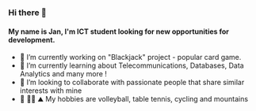 ### Hi there 👋

#### My name is Jan, I'm ICT student looking for new opportunities for development.

- 🔭 I’m currently working on "Blackjack" project - popular card game.  
- 🌱 I’m currently learning about Telecommunications, Databases, Data Analytics and many more ! 
- 👯 I’m looking to collaborate with passionate people that share similar interests with mine
- :volleyball: :biking_man: :mountain: My hobbies are volleyball, table tennis, cycling and mountains

